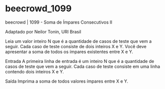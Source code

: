# beecrowd_1099

beecrowd | 1099 - Soma de Ímpares Consecutivos II

Adaptado por Neilor Tonin, URI  Brasil

Leia um valor inteiro N que é a quantidade de casos de teste que vem a seguir. Cada caso de teste consiste de dois inteiros X e Y. Você deve apresentar a soma de todos os ímpares existentes entre X e Y.

Entrada
A primeira linha de entrada é um inteiro N que é a quantidade de casos de teste que vem a seguir. Cada caso de teste consiste em uma linha contendo dois inteiros X e Y.

Saída
Imprima a soma de todos valores ímpares entre X e Y.